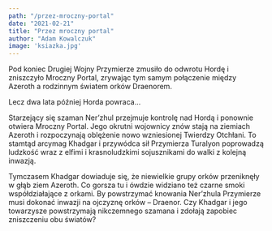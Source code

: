 ```yaml
---
path: "/przez-mroczny-portal"
date: "2021-02-21"
title: "Przez mroczny portal"
author: "Adam Kowalczuk"
image: 'ksiazka.jpg'
---
```

Pod koniec Drugiej Wojny Przymierze zmusiło do odwrotu Hordę i zniszczyło Mroczny Portal, zrywając tym samym połączenie między Azeroth a rodzinnym światem orków Draenorem.

Lecz dwa lata później Horda powraca…

Starzejący się szaman Ner’zhul przejmuje kontrolę nad Hordą i ponownie otwiera Mroczny Portal. Jego okrutni wojownicy znów stają na ziemiach Azeroth i rozpoczynają oblężenie nowo wzniesionej Twierdzy Otchłani. To stamtąd arcymag Khadgar i przywódca sił Przymierza Turalyon poprowadzą ludzkość wraz z elfimi i krasnoludzkimi sojusznikami do walki z kolejną inwazją.

Tymczasem Khadgar dowiaduje się, że niewielkie grupy orków przeniknęły w głąb ziem Azeroth. Co gorsza tu i ówdzie widziano też czarne smoki współdziałające z orkami. By powstrzymać knowania Ner’zhula Przymierze musi dokonać inwazji na ojczyznę orków – Draenor. Czy Khadgar i jego towarzysze powstrzymają nikczemnego szamana i zdołają zapobiec zniszczeniu obu światów?
